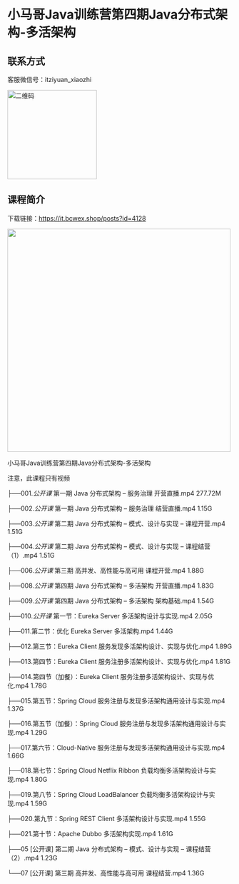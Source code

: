 # 小马哥Java训练营第四期Java分布式架构-多活架构

## 联系方式

客服微信号：itziyuan_xiaozhi

<img src="https://ziyuanyun.oss-cn-guangzhou.aliyuncs.com/common/20240614073449/666b82192834a.jpg" width="200" height="200" alt="二维码">

## 课程简介

下载链接：https://it.bcwex.shop/posts?id=4128

<img src="https://ziyuanyun.oss-cn-guangzhou.aliyuncs.com/yun/20240530073004/6657ba7c7cab4.jpg" width="500" alt="">

  小马哥Java训练营第四期Java分布式架构-多活架构



 注意，此课程只有视频

 ├──001._公开课_ 第一期 Java 分布式架构 &#8211; 服务治理 开营直播.mp4 277.72M

 ├──002._公开课_ 第一期 Java 分布式架构 &#8211; 服务治理 结营直播.mp4 1.15G

 ├──003._公开课_ 第二期 Java 分布式架构 &#8211; 模式、设计与实现 &#8211; 课程开营.mp4 1.51G

 ├──004._公开课_ 第二期 Java 分布式架构 &#8211; 模式、设计与实现 &#8211; 课程结营（1）.mp4 1.51G

 ├──006._公开课_ 第三期 高并发、高性能与高可用 课程开营.mp4 1.88G

 ├──008._公开课_ 第四期 Java 分布式架构 &#8211; 多活架构 开营直播.mp4 1.83G

 ├──009._公开课_ 第四期 Java 分布式架构 &#8211; 多活架构 架构基础.mp4 1.54G

 ├──010._公开课_ 第一节：Eureka Server 多活架构设计与实现.mp4 2.05G

 ├──011.第二节：优化 Eureka Server 多活架构.mp4 1.44G

 ├──012.第三节：Eureka Client 服务发现多活架构设计、实现与优化.mp4 1.89G

 ├──013.第四节：Eureka Client 服务注册多活架构设计、实现与优化.mp4 1.81G

 ├──014.第四节（加餐）：Eureka Client 服务注册多活架构设计、实现与优化.mp4 1.78G

 ├──015.第五节：Spring Cloud 服务注册与发现多活架构通用设计与实现.mp4 1.37G

 ├──016.第五节（加餐）：Spring Cloud 服务注册与发现多活架构通用设计与实现.mp4 1.29G

 ├──017.第六节：Cloud-Native 服务注册与发现多活架构通用设计与实现.mp4 1.66G

 ├──018.第七节：Spring Cloud Netflix Ribbon 负载均衡多活架构设计与实现.mp4 1.80G

 ├──019.第八节：Spring Cloud LoadBalancer 负载均衡多活架构设计与实现.mp4 1.59G

 ├──020.第九节：Spring REST Client 多活架构设计与实现.mp4 1.55G

 ├──021.第十节：Apache Dubbo 多活架构实现.mp4 1.61G

 ├──05 [公开课] 第二期 Java 分布式架构 &#8211; 模式、设计与实现 &#8211; 课程结营（2）.mp4 1.23G

 └──07 [公开课] 第三期 高并发、高性能与高可用 课程结营.mp4 1.36G

  